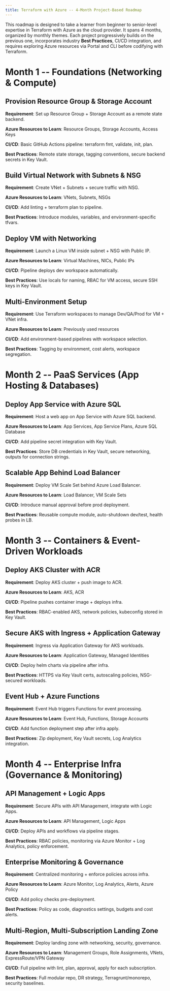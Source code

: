 ```yaml
---
title: Terraform with Azure -- 4-Month Project-Based Roadmap
---
```


This roadmap is designed to take a learner from beginner to senior-level
expertise in Terraform with Azure as the cloud provider. It spans 4
months, organized by monthly themes. Each project progressively builds
on the previous one, incorporates industry **Best Practices**, CI/CD
integration, and requires exploring Azure resources via Portal and CLI
before codifying with Terraform.

# Month 1 -- Foundations (Networking & Compute)

## Provision Resource Group & Storage Account

**Requirement**: Set up Resource Group + Storage Account as a remote state
backend.

**Azure Resources to Learn**: Resource Groups, Storage Accounts, Access Keys

**CI/CD**: Basic GitHub Actions pipeline: terraform fmt, validate, init, plan.

**Best Practices**: Remote state storage, tagging conventions, secure backend secrets in Key Vault.

## Build Virtual Network with Subnets & NSG

**Requirement**: Create VNet + Subnets + secure traffic with NSG.

**Azure Resources to Learn**: VNets, Subnets, NSGs

**CI/CD**: Add linting + terraform plan to pipeline.

**Best Practices**: Introduce modules, variables, and environment-specific tfvars.

## Deploy VM with Networking

**Requirement**: Launch a Linux VM inside subnet + NSG with Public IP.

**Azure Resources to Learn**: Virtual Machines, NICs, Public IPs

**CI/CD**: Pipeline deploys dev workspace automatically.

**Best Practices**: Use locals for naming, RBAC for VM access, secure SSH keys in Key Vault.

## Multi-Environment Setup

**Requirement**: Use Terraform workspaces to manage Dev/QA/Prod for VM + VNet infra.

**Azure Resources to Learn**: Previously used resources

**CI/CD**: Add environment-based pipelines with workspace selection.

**Best Practices**: Tagging by environment, cost alerts, workspace segregation.

# Month 2 -- PaaS Services (App Hosting & Databases)

## Deploy App Service with Azure SQL

**Requirement**: Host a web app on App Service with Azure SQL backend.

**Azure Resources to Learn**: App Services, App Service Plans, Azure SQL Database

**CI/CD**: Add pipeline secret integration with Key Vault.

**Best Practices**: Store DB credentials in Key Vault, secure networking, outputs for connection strings.

## Scalable App Behind Load Balancer

**Requirement**: Deploy VM Scale Set behind Azure Load Balancer.

**Azure Resources to Learn**: Load Balancer, VM Scale Sets

**CI/CD**: Introduce manual approval before prod deployment.

**Best Practices**: Reusable compute module, auto-shutdown dev/test, health probes in LB.

# Month 3 -- Containers & Event-Driven Workloads

## Deploy AKS Cluster with ACR

**Requirement**: Deploy AKS cluster + push image to ACR.

**Azure Resources to Learn**: AKS, ACR

**CI/CD**: Pipeline pushes container image + deploys infra.

**Best Practices**: RBAC-enabled AKS, network policies, kubeconfig stored in Key Vault.

## Secure AKS with Ingress + Application Gateway

**Requirement**: Ingress via Application Gateway for AKS workloads.

**Azure Resources to Learn**: Application Gateway, Managed Identities

**CI/CD**: Deploy helm charts via pipeline after infra.

**Best Practices**: HTTPS via Key Vault certs, autoscaling policies, NSG-secured workloads.

## Event Hub + Azure Functions

**Requirement**: Event Hub triggers Functions for event processing.

**Azure Resources to Learn**: Event Hub, Functions, Storage Accounts

**CI/CD**: Add function deployment step after infra apply.

**Best Practices**: Zip deployment, Key Vault secrets, Log Analytics integration.

# Month 4 -- Enterprise Infra (Governance & Monitoring)

## API Management + Logic Apps

**Requirement**: Secure APIs with API Management, integrate with Logic Apps.

**Azure Resources to Learn**: API Management, Logic Apps

**CI/CD**: Deploy APIs and workflows via pipeline stages.

**Best Practices**: RBAC policies, monitoring via Azure Monitor + Log Analytics, policy enforcement.

## Enterprise Monitoring & Governance

**Requirement**: Centralized monitoring + enforce policies across infra.

**Azure Resources to Learn**: Azure Monitor, Log Analytics, Alerts, Azure Policy

**CI/CD**: Add policy checks pre-deployment.

**Best Practices**: Policy as code, diagnostics settings, budgets and cost alerts.

## Multi-Region, Multi-Subscription Landing Zone

**Requirement**: Deploy landing zone with networking, security, governance.

**Azure Resources to Learn**: Management Groups, Role Assignments, VNets, ExpressRoute/VPN Gateway

**CI/CD**: Full pipeline with lint, plan, approval, apply for each subscription.

**Best Practices**: Full modular repo, DR strategy, Terragrunt/monorepo, security baselines.
